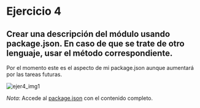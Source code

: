 # Ejercicio 4

## Crear una descripción del módulo usando package.json. En caso de que se trate de otro lenguaje, usar el método correspondiente.

Por el momento este es el aspecto de mi package.json aunque aumentará por las tareas futuras.

![ejer4_img1](http://googledrive.com/host/0B5Yam2FWqtZPZzR3TTBaSUpMZ2M/Ejercicio4_1.jpg)

*Nota*: Accede al [package.json](https://github.com/alcasla/CalificaEmpresas/blob/master/package.json) con el contenido completo.